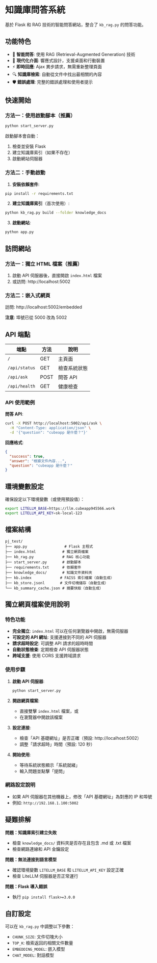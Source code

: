 # 知識庫問答系統

基於 Flask 和 RAG 技術的智能問答網站，整合了 `kb_rag.py` 的問答功能。

## 功能特色

- 🧠 **智能問答**: 使用 RAG (Retrieval-Augmented Generation) 技術
- 🎨 **現代化介面**: 響應式設計，支援桌面和行動裝置
- ⚡ **即時回應**: Ajax 異步請求，無需重新整理頁面
- 🔍 **知識庫檢索**: 自動從文件中找出最相關的內容
- 🛡️ **錯誤處理**: 完整的錯誤處理和使用者提示

## 快速開始

### 方法一：使用啟動腳本（推薦）

```bash
python start_server.py
```

啟動腳本會自動：
1. 檢查並安裝 Flask
2. 建立知識庫索引（如果不存在）
3. 啟動網站伺服器

### 方法二：手動啟動

1. **安裝依賴套件**:
```bash
pip install -r requirements.txt
```

2. **建立知識庫索引**（首次使用）:
```bash
python kb_rag.py build --folder knowledge_docs
```

3. **啟動網站**:
```bash
python app.py
```

## 訪問網站

### 方法一：獨立 HTML 檔案（推薦）
1. 啟動 API 伺服器後，直接開啟 `index.html` 檔案
2. 或訪問: http://localhost:5002

### 方法二：嵌入式網頁
訪問: http://localhost:5002/embedded

**注意**: 埠號已從 5000 改為 5002

## API 端點

| 端點 | 方法 | 說明 |
|------|------|------|
| `/` | GET | 主頁面 |
| `/api/status` | GET | 檢查系統狀態 |
| `/api/ask` | POST | 問答 API |
| `/api/health` | GET | 健康檢查 |

### API 使用範例

**問答 API**:
```bash
curl -X POST http://localhost:5002/api/ask \
  -H "Content-Type: application/json" \
  -d '{"question": "cubeapp 是什麼？"}'
```

**回應格式**:
```json
{
  "success": true,
  "answer": "根據文件內容...",
  "question": "cubeapp 是什麼？"
}
```

## 環境變數設定

確保設定以下環境變數（或使用預設值）：

```bash
export LITELLM_BASE=https://llm.cubeapp945566.work
export LITELLM_API_KEY=sk-local-123
```

## 檔案結構

```
pj_test/
├── app.py                 # Flask 主程式
├── index.html            # 獨立網頁檔案
├── kb_rag.py             # RAG 核心功能
├── start_server.py       # 啟動腳本
├── requirements.txt      # 依賴套件
├── knowledge_docs/       # 知識文件資料夾
├── kb.index             # FAISS 索引檔案（自動生成）
├── kb_store.jsonl       # 文件切塊儲存（自動生成）
└── kb_summary_cache.json # 摘要快取（自動生成）
```

## 獨立網頁檔案使用說明

### 特色功能
- **完全獨立**: `index.html` 可以在任何瀏覽器中開啟，無需伺服器
- **可設定的 API 網址**: 支援連接到不同的 API 伺服器
- **請求超時設定**: 可調整 API 請求的超時時間
- **自動狀態檢查**: 定期檢查 API 伺服器狀態
- **跨域支援**: 使用 CORS 支援跨域請求

### 使用步驟
1. **啟動 API 伺服器**:
   ```bash
   python start_server.py
   ```

2. **開啟網頁檔案**:
   - 直接雙擊 `index.html` 檔案，或
   - 在瀏覽器中開啟該檔案

3. **設定連接**:
   - 檢查「API 基礎網址」是否正確（預設: http://localhost:5002）
   - 調整「請求超時」時間（預設: 120 秒）

4. **開始使用**:
   - 等待系統狀態顯示「系統就緒」
   - 輸入問題並點擊「提問」

### 網路設定說明
- 如果 API 伺服器在其他機器上，修改「API 基礎網址」為對應的 IP 和埠號
- 例如: `http://192.168.1.100:5002`

## 疑難排解

**問題：知識庫索引建立失敗**
- 檢查 `knowledge_docs/` 資料夾是否存在且包含 .md 或 .txt 檔案
- 檢查網路連線和 API 金鑰設定

**問題：無法連接到語言模型**
- 確認環境變數 `LITELLM_BASE` 和 `LITELLM_API_KEY` 設定正確
- 檢查 LiteLLM 伺服器是否正常運行

**問題：Flask 導入錯誤**
- 執行 `pip install flask>=3.0.0`

## 自訂設定

可以在 `kb_rag.py` 中調整以下參數：
- `CHUNK_SIZE`: 文件切塊大小
- `TOP_K`: 檢索返回的相關文件數量
- `EMBEDDING_MODEL`: 嵌入模型
- `CHAT_MODEL`: 對話模型
